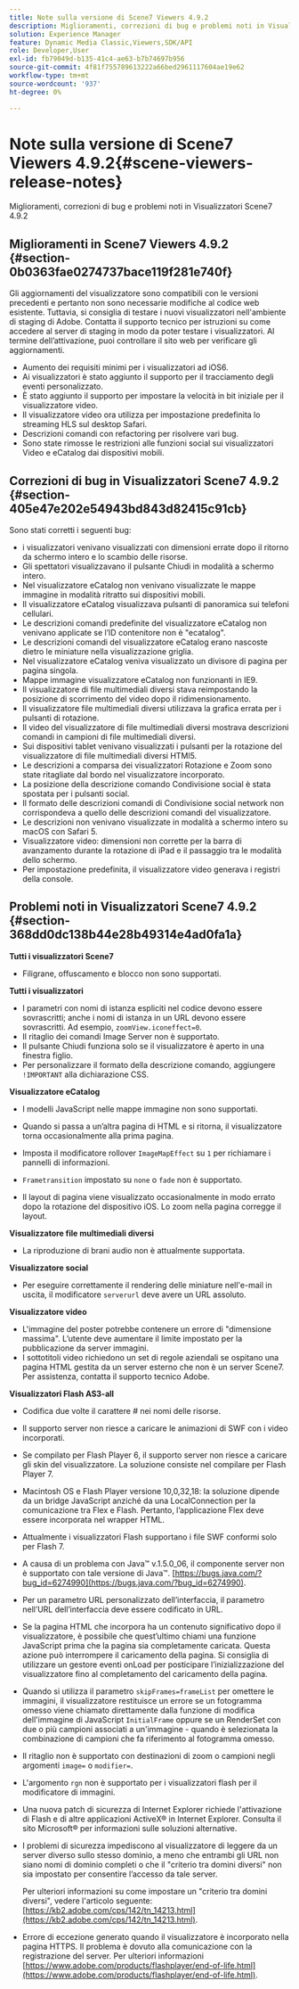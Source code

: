```yaml
---
title: Note sulla versione di Scene7 Viewers 4.9.2
description: Miglioramenti, correzioni di bug e problemi noti in Visualizzatori Scene7 4.9.2
solution: Experience Manager
feature: Dynamic Media Classic,Viewers,SDK/API
role: Developer,User
exl-id: fb79049d-b135-41c4-ae63-b7b74697b956
source-git-commit: 4f81f755789613222a66bed2961117604ae19e62
workflow-type: tm+mt
source-wordcount: '937'
ht-degree: 0%

---
```


# Note sulla versione di Scene7 Viewers 4.9.2{#scene-viewers-release-notes}

Miglioramenti, correzioni di bug e problemi noti in Visualizzatori Scene7 4.9.2

## Miglioramenti in Scene7 Viewers 4.9.2 {#section-0b0363fae0274737bace119f281e740f}

Gli aggiornamenti del visualizzatore sono compatibili con le versioni precedenti e pertanto non sono necessarie modifiche al codice web esistente. Tuttavia, si consiglia di testare i nuovi visualizzatori nell&#39;ambiente di staging di Adobe. Contatta il supporto tecnico per istruzioni su come accedere al server di staging in modo da poter testare i visualizzatori. Al termine dell’attivazione, puoi controllare il sito web per verificare gli aggiornamenti.

* Aumento dei requisiti minimi per i visualizzatori ad iOS6.
* Ai visualizzatori è stato aggiunto il supporto per il tracciamento degli eventi personalizzato.
* È stato aggiunto il supporto per impostare la velocità in bit iniziale per il visualizzatore video.
* Il visualizzatore video ora utilizza per impostazione predefinita lo streaming HLS sul desktop Safari.
* Descrizioni comandi con refactoring per risolvere vari bug.
* Sono state rimosse le restrizioni alle funzioni social sui visualizzatori Video e eCatalog dai dispositivi mobili.

## Correzioni di bug in Visualizzatori Scene7 4.9.2 {#section-405e47e202e54943bd843d82415c91cb}

Sono stati corretti i seguenti bug:

* i visualizzatori venivano visualizzati con dimensioni errate dopo il ritorno da schermo intero e lo scambio delle risorse.
* Gli spettatori visualizzavano il pulsante Chiudi in modalità a schermo intero.
* Nel visualizzatore eCatalog non venivano visualizzate le mappe immagine in modalità ritratto sui dispositivi mobili.
* Il visualizzatore eCatalog visualizzava pulsanti di panoramica sui telefoni cellulari.
* Le descrizioni comandi predefinite del visualizzatore eCatalog non venivano applicate se l’ID contenitore non è &quot;ecatalog&quot;.
* Le descrizioni comandi del visualizzatore eCatalog erano nascoste dietro le miniature nella visualizzazione griglia.
* Nel visualizzatore eCatalog veniva visualizzato un divisore di pagina per pagina singola.
* Mappe immagine visualizzatore eCatalog non funzionanti in IE9.
* Il visualizzatore di file multimediali diversi stava reimpostando la posizione di scorrimento del video dopo il ridimensionamento.
* Il visualizzatore file multimediali diversi utilizzava la grafica errata per i pulsanti di rotazione.
* Il video del visualizzatore di file multimediali diversi mostrava descrizioni comandi in campioni di file multimediali diversi.
* Sui dispositivi tablet venivano visualizzati i pulsanti per la rotazione del visualizzatore di file multimediali diversi HTMl5.
* Le descrizioni a comparsa dei visualizzatori Rotazione e Zoom sono state ritagliate dal bordo nel visualizzatore incorporato.
* La posizione della descrizione comando Condivisione social è stata spostata per i pulsanti social.
* Il formato delle descrizioni comandi di Condivisione social network non corrispondeva a quello delle descrizioni comandi del visualizzatore.
* Le descrizioni non venivano visualizzate in modalità a schermo intero su macOS con Safari 5.
* Visualizzatore video: dimensioni non corrette per la barra di avanzamento durante la rotazione di iPad e il passaggio tra le modalità dello schermo.
* Per impostazione predefinita, il visualizzatore video generava i registri della console.

## Problemi noti in Visualizzatori Scene7 4.9.2 {#section-368dd0dc138b44e28b49314e4ad0fa1a}

**Tutti i visualizzatori Scene7**

* Filigrane, offuscamento e blocco non sono supportati.

**Tutti i visualizzatori**

* I parametri con nomi di istanza espliciti nel codice devono essere sovrascritti; anche i nomi di istanza in un URL devono essere sovrascritti. Ad esempio, `zoomView.iconeffect=0`.
* Il ritaglio dei comandi Image Server non è supportato.
* Il pulsante Chiudi funziona solo se il visualizzatore è aperto in una finestra figlio.
* Per personalizzare il formato della descrizione comando, aggiungere `!IMPORTANT` alla dichiarazione CSS.

**Visualizzatore eCatalog**

* I modelli JavaScript nelle mappe immagine non sono supportati.
* Quando si passa a un’altra pagina di HTML e si ritorna, il visualizzatore torna occasionalmente alla prima pagina.
* Imposta il modificatore rollover `ImageMapEffect` su `1` per richiamare i pannelli di informazioni.

* `Frametransition` impostato su `none` o `fade` non è supportato.

* Il layout di pagina viene visualizzato occasionalmente in modo errato dopo la rotazione del dispositivo iOS. Lo zoom nella pagina corregge il layout.

**Visualizzatore file multimediali diversi**

* La riproduzione di brani audio non è attualmente supportata.

**Visualizzatore social**

* Per eseguire correttamente il rendering delle miniature nell&#39;e-mail in uscita, il modificatore `serverurl` deve avere un URL assoluto.

**Visualizzatore video**

* L&#39;immagine del poster potrebbe contenere un errore di &quot;dimensione massima&quot;. L’utente deve aumentare il limite impostato per la pubblicazione da server immagini.
* I sottotitoli video richiedono un set di regole aziendali se ospitano una pagina HTML gestita da un server esterno che non è un server Scene7. Per assistenza, contatta il supporto tecnico Adobe.

**Visualizzatori Flash AS3-all**

* Codifica due volte il carattere # nei nomi delle risorse.
* Il supporto server non riesce a caricare le animazioni di SWF con i video incorporati.
* Se compilato per Flash Player 6, il supporto server non riesce a caricare gli skin del visualizzatore. La soluzione consiste nel compilare per Flash Player 7.
* Macintosh OS e Flash Player versione 10,0,32,18: la soluzione dipende da un bridge JavaScript anziché da una LocalConnection per la comunicazione tra Flex e Flash. Pertanto, l’applicazione Flex deve essere incorporata nel wrapper HTML.
* Attualmente i visualizzatori Flash supportano i file SWF conformi solo per Flash 7.
* A causa di un problema con Java™ v.1.5.0_06, il componente server non è supportato con tale versione di Java™. [https://bugs.java.com/?bug_id=6274990](https://bugs.java.com/?bug_id=6274990).
* Per un parametro URL personalizzato dell’interfaccia, il parametro nell’URL dell’interfaccia deve essere codificato in URL.
* Se la pagina HTML che incorpora ha un contenuto significativo dopo il visualizzatore, è possibile che quest’ultimo chiami una funzione JavaScript prima che la pagina sia completamente caricata. Questa azione può interrompere il caricamento della pagina. Si consiglia di utilizzare un gestore eventi onLoad per posticipare l’inizializzazione del visualizzatore fino al completamento del caricamento della pagina.
* Quando si utilizza il parametro `skipFrames=frameList` per omettere le immagini, il visualizzatore restituisce un errore se un fotogramma omesso viene chiamato direttamente dalla funzione di modifica dell&#39;immagine di JavaScript `InitialFrame` oppure se un RenderSet con due o più campioni associati a un&#39;immagine - quando è selezionata la combinazione di campioni che fa riferimento al fotogramma omesso.

* Il ritaglio non è supportato con destinazioni di zoom o campioni negli argomenti `image=` o `modifier=`.

* L&#39;argomento `rgn` non è supportato per i visualizzatori flash per il modificatore di immagini.
* Una nuova patch di sicurezza di Internet Explorer richiede l&#39;attivazione di Flash e di altre applicazioni ActiveX® in Internet Explorer. Consulta il sito Microsoft® per informazioni sulle soluzioni alternative.
* I problemi di sicurezza impediscono al visualizzatore di leggere da un server diverso sullo stesso dominio, a meno che entrambi gli URL non siano nomi di dominio completi o che il &quot;criterio tra domini diversi&quot; non sia impostato per consentire l’accesso da tale server.


  Per ulteriori informazioni su come impostare un &quot;criterio tra domini diversi&quot;, vedere l&#39;articolo seguente: [https://kb2.adobe.com/cps/142/tn_14213.html](https://kb2.adobe.com/cps/142/tn_14213.html).

* Errore di eccezione generato quando il visualizzatore è incorporato nella pagina HTTPS. Il problema è dovuto alla comunicazione con la registrazione del server. Per ulteriori informazioni [https://www.adobe.com/products/flashplayer/end-of-life.html](https://www.adobe.com/products/flashplayer/end-of-life.html).
